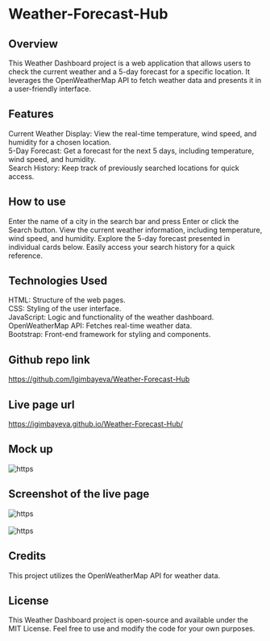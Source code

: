 # Weather-Forecast-Hub

## Overview
This Weather Dashboard project is a web application that allows users to check the current weather and a 5-day forecast for a specific location. It leverages the OpenWeatherMap API to fetch weather data and presents it in a user-friendly interface.

## Features
Current Weather Display: View the real-time temperature, wind speed, and humidity for a chosen location.
<br>
5-Day Forecast: Get a forecast for the next 5 days, including temperature, wind speed, and humidity.
<br>
Search History: Keep track of previously searched locations for quick access.

## How to use
Enter the name of a city in the search bar and press Enter or click the Search button.
View the current weather information, including temperature, wind speed, and humidity.
Explore the 5-day forecast presented in individual cards below.
Easily access your search history for a quick reference.


## Technologies Used
HTML: Structure of the web pages.
<br>
CSS: Styling of the user interface.
<br>
JavaScript: Logic and functionality of the weather dashboard.
<br>
OpenWeatherMap API: Fetches real-time weather data.
<br>
Bootstrap: Front-end framework for styling and components.


## Github repo link
https://github.com/Igimbayeva/Weather-Forecast-Hub

## Live page url
https://igimbayeva.github.io/Weather-Forecast-Hub/

## Mock up

![https](https://github.com/Igimbayeva/Weather-Forecast-Hub/blob/main/Assets/06-server-side-apis-homework-demo.png)

## Screenshot of the live page

![https](https://github.com/Igimbayeva/Weather-Forecast-Hub/blob/main/Assets/Live%202.PNG)
<br>
<br>
![https](https://github.com/Igimbayeva/Weather-Forecast-Hub/blob/main/Assets/Live%201.PNG)


## Credits
This project utilizes the OpenWeatherMap API for weather data.

## License
This Weather Dashboard project is open-source and available under the MIT License. Feel free to use and modify the code for your own purposes.